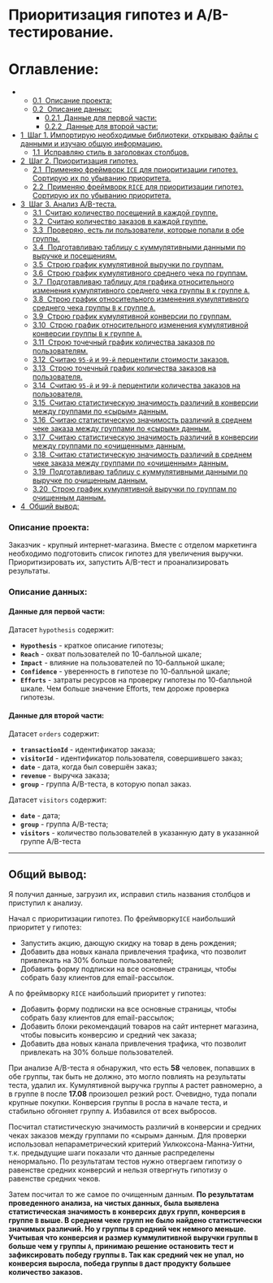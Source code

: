 # Приоритизация гипотез и A/B-тестирование.

<h1>Оглавление:<span class="tocSkip"></span></h1>
<div class="toc"><ul class="toc-item"><li><ul class="toc-item"><li><span><a href="#Описание-проекта:" data-toc-modified-id="Описание-проекта:-0.1"><span class="toc-item-num">0.1&nbsp;&nbsp;</span>Описание проекта:</a></span></li><li><span><a href="#Описание-данных:" data-toc-modified-id="Описание-данных:-0.2"><span class="toc-item-num">0.2&nbsp;&nbsp;</span>Описание данных:</a></span><ul class="toc-item"><li><span><a href="#Данные-для-первой-части:" data-toc-modified-id="Данные-для-первой-части:-0.2.1"><span class="toc-item-num">0.2.1&nbsp;&nbsp;</span>Данные для первой части:</a></span></li><li><span><a href="#Данные-для-второй-части:" data-toc-modified-id="Данные-для-второй-части:-0.2.2"><span class="toc-item-num">0.2.2&nbsp;&nbsp;</span>Данные для второй части:</a></span></li></ul></li></ul></li><li><span><a href="#Шаг-1.-Импортирую-необходимые-библиотеки,-открываю-файлы-с-данными-и-изучаю-общую-информацию." data-toc-modified-id="Шаг-1.-Импортирую-необходимые-библиотеки,-открываю-файлы-с-данными-и-изучаю-общую-информацию.-1"><span class="toc-item-num">1&nbsp;&nbsp;</span>Шаг 1. Импортирую необходимые библиотеки, открываю файлы с данными и изучаю общую информацию.</a></span><ul class="toc-item"><li><span><a href="#Исправляю-стиль-в-заголовках-столбцов." data-toc-modified-id="Исправляю-стиль-в-заголовках-столбцов.-1.1"><span class="toc-item-num">1.1&nbsp;&nbsp;</span>Исправляю стиль в заголовках столбцов.</a></span></li></ul></li><li><span><a href="#Шаг-2.-Приоритизация-гипотез." data-toc-modified-id="Шаг-2.-Приоритизация-гипотез.-2"><span class="toc-item-num">2&nbsp;&nbsp;</span>Шаг 2. Приоритизация гипотез.</a></span><ul class="toc-item"><li><span><a href="#Применяю-фреймворк-ICE-для-приоритизации-гипотез.-Сортирую-их-по-убыванию-приоритета." data-toc-modified-id="Применяю-фреймворк-ICE-для-приоритизации-гипотез.-Сортирую-их-по-убыванию-приоритета.-2.1"><span class="toc-item-num">2.1&nbsp;&nbsp;</span>Применяю фреймворк <code>ICE</code> для приоритизации гипотез. Сортирую их по убыванию приоритета.</a></span></li><li><span><a href="#Применяю-фреймворк-RICE-для-приоритизации-гипотез.-Cортирую-их-по-убыванию-приоритета." data-toc-modified-id="Применяю-фреймворк-RICE-для-приоритизации-гипотез.-Cортирую-их-по-убыванию-приоритета.-2.2"><span class="toc-item-num">2.2&nbsp;&nbsp;</span>Применяю фреймворк <code>RICE</code> для приоритизации гипотез. Cортирую их по убыванию приоритета.</a></span></li></ul></li><li><span><a href="#Шаг-3.-Анализ-A/B-теста." data-toc-modified-id="Шаг-3.-Анализ-A/B-теста.-3"><span class="toc-item-num">3&nbsp;&nbsp;</span>Шаг 3. Анализ A/B-теста.</a></span><ul class="toc-item"><li><span><a href="#Считаю-количество-посещений-в-каждой-группе." data-toc-modified-id="Считаю-количество-посещений-в-каждой-группе.-3.1"><span class="toc-item-num">3.1&nbsp;&nbsp;</span>Считаю количество посещений в каждой группе.</a></span></li><li><span><a href="#Считаю-количество-заказов-в-каждой-группе." data-toc-modified-id="Считаю-количество-заказов-в-каждой-группе.-3.2"><span class="toc-item-num">3.2&nbsp;&nbsp;</span>Считаю количество заказов в каждой группе.</a></span></li><li><span><a href="#Проверяю,-есть-ли-пользователи,-которые-попали-в-обе-группы." data-toc-modified-id="Проверяю,-есть-ли-пользователи,-которые-попали-в-обе-группы.-3.3"><span class="toc-item-num">3.3&nbsp;&nbsp;</span>Проверяю, есть ли пользователи, которые попали в обе группы.</a></span></li><li><span><a href="#Подготавливаю-таблицу-с-куммулятивными-данными-по-выручке-и-посещениям." data-toc-modified-id="Подготавливаю-таблицу-с-куммулятивными-данными-по-выручке-и-посещениям.-3.4"><span class="toc-item-num">3.4&nbsp;&nbsp;</span>Подготавливаю таблицу с куммулятивными данными по выручке и посещениям.</a></span></li><li><span><a href="#Строю-график-кумулятивной-выручки-по-группам." data-toc-modified-id="Строю-график-кумулятивной-выручки-по-группам.-3.5"><span class="toc-item-num">3.5&nbsp;&nbsp;</span>Строю график кумулятивной выручки по группам.</a></span></li><li><span><a href="#Строю-график-кумулятивного-среднего-чека-по-группам." data-toc-modified-id="Строю-график-кумулятивного-среднего-чека-по-группам.-3.6"><span class="toc-item-num">3.6&nbsp;&nbsp;</span>Строю график кумулятивного среднего чека по группам.</a></span></li><li><span><a href="#Подготавливаю-таблицу-для-графика-относительного-изменения-кумулятивного-среднего-чека-группы-B-к-группе-A." data-toc-modified-id="Подготавливаю-таблицу-для-графика-относительного-изменения-кумулятивного-среднего-чека-группы-B-к-группе-A.-3.7"><span class="toc-item-num">3.7&nbsp;&nbsp;</span>Подготавливаю таблицу для графика относительного изменения кумулятивного среднего чека группы <code>B</code> к группе <code>A</code>.</a></span></li><li><span><a href="#Строю-график-относительного-изменения-кумулятивного-среднего-чека-группы-B-к-группе-A." data-toc-modified-id="Строю-график-относительного-изменения-кумулятивного-среднего-чека-группы-B-к-группе-A.-3.8"><span class="toc-item-num">3.8&nbsp;&nbsp;</span>Строю график относительного изменения кумулятивного среднего чека группы <code>B</code> к группе <code>A</code>.</a></span></li><li><span><a href="#Строю-график-кумулятивной-конверсии-по-группам." data-toc-modified-id="Строю-график-кумулятивной-конверсии-по-группам.-3.9"><span class="toc-item-num">3.9&nbsp;&nbsp;</span>Строю график кумулятивной конверсии по группам.</a></span></li><li><span><a href="#Строю-график-относительного-изменения-кумулятивной-конверсии-группы-B-к-группе-A." data-toc-modified-id="Строю-график-относительного-изменения-кумулятивной-конверсии-группы-B-к-группе-A.-3.10"><span class="toc-item-num">3.10&nbsp;&nbsp;</span>Строю график относительного изменения кумулятивной конверсии группы <code>B</code> к группе <code>A</code>.</a></span></li><li><span><a href="#Строю-точечный-график-количества-заказов-по-пользователям." data-toc-modified-id="Строю-точечный-график-количества-заказов-по-пользователям.-3.11"><span class="toc-item-num">3.11&nbsp;&nbsp;</span>Строю точечный график количества заказов по пользователям.</a></span></li><li><span><a href="#Считаю-95-й-и-99-й-перцентили-стоимости-заказов." data-toc-modified-id="Считаю-95-й-и-99-й-перцентили-стоимости-заказов.-3.12"><span class="toc-item-num">3.12&nbsp;&nbsp;</span>Считаю <code>95-й</code> и <code>99-й</code> перцентили стоимости заказов.</a></span></li><li><span><a href="#Строю-точечный-график-количества-заказов-на-пользователя." data-toc-modified-id="Строю-точечный-график-количества-заказов-на-пользователя.-3.13"><span class="toc-item-num">3.13&nbsp;&nbsp;</span>Строю точечный график количества заказов на пользователя.</a></span></li><li><span><a href="#Считаю-95-й-и-99-й-перцентили-количества-заказов-на-пользователя." data-toc-modified-id="Считаю-95-й-и-99-й-перцентили-количества-заказов-на-пользователя.-3.14"><span class="toc-item-num">3.14&nbsp;&nbsp;</span>Считаю <code>95-й</code> и <code>99-й</code> перцентили количества заказов на пользователя.</a></span></li><li><span><a href="#Считаю-статистическую-значимость-различий-в-конверсии-между-группами-по-«сырым»-данным." data-toc-modified-id="Считаю-статистическую-значимость-различий-в-конверсии-между-группами-по-«сырым»-данным.-3.15"><span class="toc-item-num">3.15&nbsp;&nbsp;</span>Считаю статистическую значимость различий в конверсии между группами по «сырым» данным.</a></span></li><li><span><a href="#Считаю-статистическую-значимость-различий-в-среднем-чеке-заказа-между-группами-по-«сырым»-данным." data-toc-modified-id="Считаю-статистическую-значимость-различий-в-среднем-чеке-заказа-между-группами-по-«сырым»-данным.-3.16"><span class="toc-item-num">3.16&nbsp;&nbsp;</span>Считаю статистическую значимость различий в среднем чеке заказа между группами по «сырым» данным.</a></span></li><li><span><a href="#Считаю-статистическую-значимость-различий-в-конверсии-между-группами-по-«очищенным»-данным." data-toc-modified-id="Считаю-статистическую-значимость-различий-в-конверсии-между-группами-по-«очищенным»-данным.-3.17"><span class="toc-item-num">3.17&nbsp;&nbsp;</span>Считаю статистическую значимость различий в конверсии между группами по «очищенным» данным.</a></span></li><li><span><a href="#Считаю-статистическую-значимость-различий-в-среднем-чеке-заказа-между-группами-по-«очищенным»-данным." data-toc-modified-id="Считаю-статистическую-значимость-различий-в-среднем-чеке-заказа-между-группами-по-«очищенным»-данным.-3.18"><span class="toc-item-num">3.18&nbsp;&nbsp;</span>Считаю статистическую значимость различий в среднем чеке заказа между группами по «очищенным» данным.</a></span></li><li><span><a href="#Подготавливаю-таблицу-с-куммулятивными-данными-по-выручке-по-очищенным-данным." data-toc-modified-id="Подготавливаю-таблицу-с-куммулятивными-данными-по-выручке-по-очищенным-данным.-3.19"><span class="toc-item-num">3.19&nbsp;&nbsp;</span>Подготавливаю таблицу с куммулятивными данными по выручке по очищенным данным.</a></span></li><li><span><a href="#Строю-график-кумулятивной-выручки-по-группам-по-очищенным-данным." data-toc-modified-id="Строю-график-кумулятивной-выручки-по-группам-по-очищенным-данным.-3.20"><span class="toc-item-num">3.20&nbsp;&nbsp;</span>Строю график кумулятивной выручки по группам по очищенным данным.</a></span></li></ul></li><li><span><a href="#Общий-вывод:" data-toc-modified-id="Общий-вывод:-4"><span class="toc-item-num">4&nbsp;&nbsp;</span>Общий вывод:</a></span></li></ul></div>

### Описание проекта:
Заказчик - крупный интернет-магазина. Вместе с отделом маркетинга необходимо подготовить список гипотез для увеличения выручки.
Приоритизировать их, запустить A/B-тест и проанализировать результаты.

### Описание данных:
#### Данные для первой части:
Датасет `hypothesis` содержит:
- **`Hypothesis`** - краткое описание гипотезы;
- **`Reach`** - охват пользователей по 10-балльной шкале;
- **`Impact`** - влияние на пользователей по 10-балльной шкале;
- **`Confidence`** - уверенность в гипотезе по 10-балльной шкале;
- **`Efforts`** - затраты ресурсов на проверку гипотезы по 10-балльной шкале. Чем больше значение Efforts, тем дороже проверка гипотезы.

#### Данные для второй части:
Датасет `orders` содержит:
- **`transactionId`** - идентификатор заказа;
- **`visitorId`** - идентификатор пользователя, совершившего заказ;
- **`date`** - дата, когда был совершён заказ;
- **`revenue`** - выручка заказа;
- **`group`** - группа A/B-теста, в которую попал заказ.

Датасет `visitors` содержит:
- **`date`** - дата;
- **`group`** - группа A/B-теста;
- **`visitors`** - количество пользователей в указанную дату в указанной группе A/B-теста
***
## Общий вывод:
Я получил данные, загрузил их, исправил стиль названия столбцов и приступил к анализу. 

Начал с приоритизации гипотез. По фреймворку`ICE` наибольший приоритет у гипотез:
- Запустить акцию, дающую скидку на товар в день рождения;
- Добавить два новых канала привлечения трафика, что позволит привлекать на 30% больше пользователей; 
- Добавить форму подписки на все основные страницы, чтобы собрать базу клиентов для email-рассылок.

А по фреймворку `RICE` наибольший приоритет у гипотез:
- Добавить форму подписки на все основные страницы, чтобы собрать базу клиентов для email-рассылок;
- Добавить блоки рекомендаций товаров на сайт интернет магазина, чтобы повысить конверсию и средний чек заказа;
- Добавить два новых канала привлечения трафика, что позволит привлекать на 30% больше пользователей.

При анализе A/B-теста я обнаружил, что есть **58** человек, попавших в обе группы, так быть не должно, это могло повлиять на результаты теста, удалил их. Кумулятивной выручка группы `А` растет равномерно, а в группе `В` после **17.08** произошел резкий рост. Очевидно, туда попали крупные покупки. Конверсия группы `B` росла в начале теста, и стабильно обгоняет группу `А`. Избавился от всех выбросов.

Посчитал статистическую значимость различий в конверсии и средних чеках заказов между группами по «сырым» данным.
Для проверки использовал непараметрический критерий Уилкоксона-Манна-Уитни, т.к. предыдущие шаги показали что данные распределены ненормально. По результатам тестов нужно отвергаем гипотизу о равенстве средних конверсий и нельзя отвергнуть гипотизу о равенстве средних чеков.

Затем посчитал то же самое по очищенным данным. **По результатам проведенного анализа, на чистых данных, была выявлена статистическая значимость в конверсих двух групп, конверсия в группе `В` выше. В среднем чеке групп не было найдено статистически значимых различий. Но у группы `В` средний чек немного меньше. Учитывая что конверсия и размер куммулитивной выручки группы `В` больше чем у группы `А`, принимаю решение остановить тест и зафиксировать победу группы `В`. Так как средний чек не упал, но конверсия выросла, победа группы `B` даст продукту большее количество заказов.**
